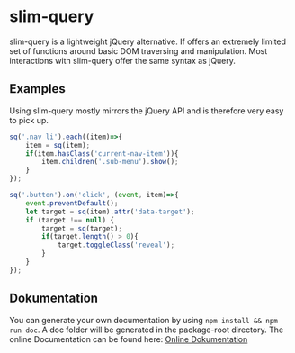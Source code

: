 # slim-query
slim-query is a lightweight jQuery alternative. If offers an extremely limited set of functions around basic DOM traversing and manipulation. Most interactions with slim-query offer the same syntax as jQuery.

## Examples
Using slim-query mostly mirrors the jQuery API and is therefore very easy to pick up.

```javascript
sq('.nav li').each((item)=>{
	item = sq(item);
	if(item.hasClass('current-nav-item')){
		item.children('.sub-menu').show();
	}
});
```

```javascript
sq('.button').on('click', (event, item)=>{
	event.preventDefault();
	let target = sq(item).attr('data-target');
	if (target !== null) {
		target = sq(target);
		if(target.length() > 0){
			target.toggleClass('reveal');
		}
	}
});
```
## Dokumentation
You can generate your own documentation by using `npm install && npm run doc`. A doc folder will be generated in the package-root directory. The online Documentation can be found here: [Online Dokumentation](https://jschaefer.io/projects/slim-query/doc/)